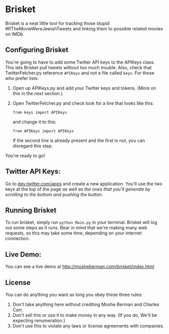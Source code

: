 Brisket
==============

Brisket is a neat little tool for tracking those stupid #IfTheMovieWereJewishTweets and linking them to possible related movies on IMDb.

Configuring Brisket
---
You're going to have to add some Twitter API keys to the APIKeys class. This lets Brisket pull tweets without too much trouble. Also, check that TwitterFetcher.py reference `APIKeys` and not a file called `keys`. For those who prefer lists:

1. Open up APIKeys.py and add your Twitter keys and tokens. (More on this in the next section.)
2. Open TwitterFetcher.py and check look for a line that looks like this:

    `from keys import APIKeys`
    
    and change it to this:
    
    `from APIKeys import APIKeys`
    
    If the second line is already present and the first is not, you can disregard this step. 
    
You're ready to go!

Twitter API Keys:
---
Go to [dev.twitter.com/apps](https://dev.twitter.com/apps) and create a new application. You'll use the two keys at the top of the page *as well as the ones that you'll generate by scrolling to the bottom and pushing the button*.

Running Brisket
---
To run brisket, simply run `python Main.py` in your terminal. Brisket will log out some steps as it runs. Bear in mind that we're making many web requests, so this may take some time, depending on your internet connection.

Live Demo:
---
You can see a live demo at http://mosheberman.com/brisket/index.html

License
---
You can do anything you want as long you obey these three rules:
 
1. Don't take anything here without crediting Moshe Berman and Charles Carr. 
2. Don't sell this or use it to make money in any way. (If you do, We'll be expecting renumeration.)
3. Don't use this to violate any laws or license agreements with companies. 